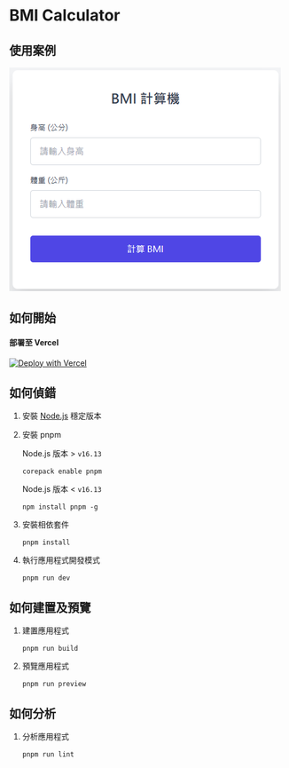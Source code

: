 # BMI Calculator

## 使用案例

![Image](img/demo.png)

## 如何開始

#### 部署至 Vercel

[![Deploy with Vercel](https://vercel.com/button)](https://vercel.com/new/clone?repository-url=https%3A%2F%2Fgithub.com%2Fcdcd72%2Fbmi-calculator)

## 如何偵錯

1. 安裝 [Node.js](https://nodejs.org/en) 穩定版本

2. 安裝 pnpm

   Node.js 版本 > `v16.13`

   ```
   corepack enable pnpm
   ```

   Node.js 版本 < `v16.13`

   ```
   npm install pnpm -g
   ```

3. 安裝相依套件

   ```
   pnpm install
   ```

4. 執行應用程式開發模式

   ```
   pnpm run dev
   ```

## 如何建置及預覽

1. 建置應用程式

   ```
   pnpm run build
   ```

2. 預覽應用程式

   ```
   pnpm run preview
   ```

## 如何分析

1. 分析應用程式

   ```
   pnpm run lint
   ```
